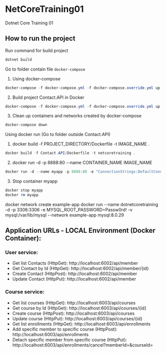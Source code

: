 # NetCoreTraining01
 Dotnet Core Training 01
 
 ## How to run the project

Run command for build project
```Powershell
dotnet build
```
Go to folder contain file `docker-compose`

1. Using docker-compose
```Powershell
docker-compose -f docker-compose.yml -f docker-compose.override.yml up -d --remove-orphans
```
2. Build project Contact.API in Docker
```Powershell
docker-compose -f docker-compose.yml -f docker-compose.override.yml up -d --remove-orphans --build
```
3. Clean up containers and networks created by docker-compose
```Powershell
docker-compose down
```
Using docker run (Go to folder outside Contact.API)

1. docker build -f PROJECT_DIRECTORY/Dockerfile -t IMAGE_NAME .
```Powershell
docker build -f Contact.API/Dockerfile -t netcoretraining .
```

2. docker run -d -p 8888:80 --name CONTAINER_NAME IMAGE_NAME
```Powershell
docker run -d --name myapp -p 8888:80 -e "ConnectionStrings:DefaultConnectionString=Server=dotnetcoretraining;Port=3306;Database=DotnetCoreTraining;Uid=root;Pwd=Passw0rd!" --network example-app netcoretraining
```
3. Stop container myapp
```Powershell
docker stop myapp
docker rm myapp
```
docker network create example-app
docker run --name dotnetcoretraining -d -p 3306:3306 -e MYSQL_ROOT_PASSWORD=Passw0rd! -v mysql:/var/lib/mysql --network example-app mysql:8.0.29
## Application URLs - LOCAL Environment (Docker Container):
### User service:
+ Get list Contacts (HttpGet): http://localhost:6002/api/member
+ Get Contact by Id (HttpGet): http://localhost:6002/api/member/{id}
+ Create Contact (HttpPost): http://localhost:6002/api/member
+ Update Contact (HttpPut): http://localhost:6002/api/member

### Course service:
+ Get list courses (HttpGet): http://localhost:6003/api/courses
+ Get course by Id (HttpGet): http://localhost:6003/api/courses/{id}
+ Create course (HttpPost): http://localhost:6003/api/courses
+ Update course (HttpPut): http://localhost:6003/api/courses/{id}
+ Get list enrollments (HttpGet): http://localhost:6003/api/enrollments
+ Add specific member to specific course (HttpPost): http://localhost:6003/api/enrollments
+ Detach specific member from specific course (HttpPut): http://localhost:6003/api/enrollments/cancel?memberId=&courseId=

